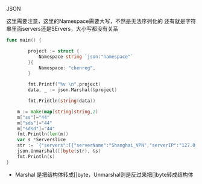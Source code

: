 JSON

这里需要注意，这里的Namespace需要大写，不然是无法序列化的
还有就是字符串里面servers还是SErvers，大小写都没有关系
```go
func main() {

		project := struct {
			Namespace string `json:"namespace"`
		}{
			Namespace: "chenreg",
		}

		fmt.Printf("%v \n",project)
		data, _ := json.Marshal(&project)

		fmt.Println(string(data))

	m := make(map[string]string,2)
	m["ss"]="44"
	m["sds"]="44"
	m["sdsd"]="44"
	fmt.Println(len(m))
	var s *Serverslice
	str := `{"servers":[{"serverName":"Shanghai_VPN","serverIP":"127.0.0.1"},{"serverName":"Beijing_VPN","serverIP":"127.0.0.2"}]}`
	json.Unmarshal([]byte(str), &s)
	fmt.Println(s)
}
```

* Marshal 是把结构体转成[]byte，Unmarshal则是反过来把[]byte转成结构体